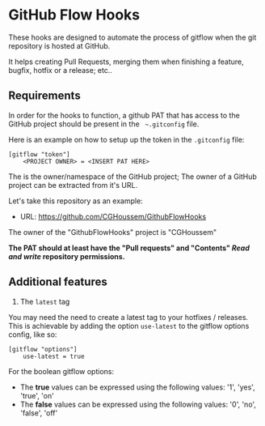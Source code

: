 # GitHub Flow Hooks

These hooks are designed to automate the process of gitflow when the git repository is hosted at GitHub.

It helps creating Pull Requests, merging them when finishing a feature, bugfix, hotfix or a release; etc..

## Requirements

In order for the hooks to function, a github PAT that has access to the GitHub project should be present in the `
~.gitconfig` file.

Here is an example on how to setup up the token in the `.gitconfig` file:

```
[gitflow "token"]
	<PROJECT OWNER> = <INSERT PAT HERE>
```

The <PROJECT OWNER> is the owner/namespace of the GitHub project; The owner of a GitHub project can be extracted from it's URL.

Let's take this repository as an example:

- URL: <https://github.com/CGHoussem/GithubFlowHooks>

The owner of the "GithubFlowHooks" project is "CGHoussem"


**The PAT should at least have the "Pull requests" and "Contents" _Read and write_ repository permissions.**

## Additional features


1. The `latest` tag

You may need the need to create a latest tag to your hotfixes / releases. This is achievable by adding the option `use-latest` to the gitflow options config, like so:

```
[gitflow "options"]
	use-latest = true
```

For the boolean gitflow options:

- The **true** values can be expressed using the following values: '1', 'yes', 'true', 'on'
- The **false** values can be expressed using the following values: '0', 'no', 'false', 'off'
